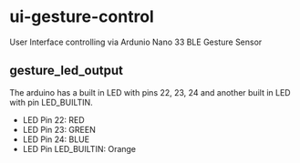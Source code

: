 # ui-gesture-control
User Interface controlling via Ardunio Nano 33 BLE Gesture Sensor

## gesture_led_output
The arduino has a built in LED with pins 22, 23, 24 and another built in LED with pin LED_BUILTIN.
* LED Pin 22: RED 
* LED Pin 23: GREEN
* LED Pin 24: BLUE 
* LED Pin LED_BUILTIN: Orange
